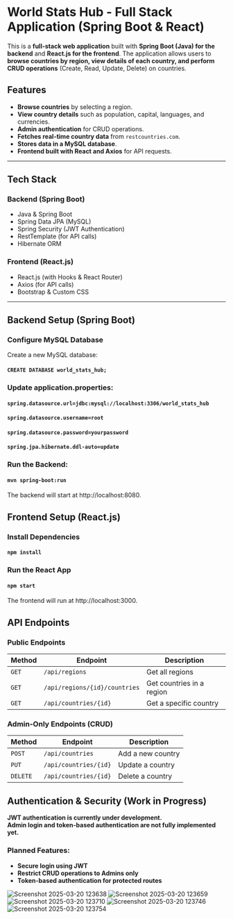 # World Stats Hub - Full Stack Application (Spring Boot & React)

This is a **full-stack web application** built with **Spring Boot (Java) for the backend** and **React.js for the frontend**. The application allows users to **browse countries by region, view details of each country, and perform CRUD operations** (Create, Read, Update, Delete) on countries.

## Features
- **Browse countries** by selecting a region.
- **View country details** such as population, capital, languages, and currencies.
- **Admin authentication** for CRUD operations.
- **Fetches real-time country data** from `restcountries.com`.
- **Stores data in a MySQL database**.
- **Frontend built with React and Axios** for API requests.

---

## Tech Stack
### **Backend (Spring Boot)**
- Java & Spring Boot
- Spring Data JPA (MySQL)
- Spring Security (JWT Authentication)
- RestTemplate (for API calls)
- Hibernate ORM

### **Frontend (React.js)**
- React.js (with Hooks & React Router)
- Axios (for API calls)
- Bootstrap & Custom CSS

---
## Backend Setup (Spring Boot)
### Configure MySQL Database
Create a new MySQL database:
#### `CREATE DATABASE world_stats_hub;`
### Update application.properties:

#### `spring.datasource.url=jdbc:mysql://localhost:3306/world_stats_hub`
#### `spring.datasource.username=root`
#### `spring.datasource.password=yourpassword`
#### `spring.jpa.hibernate.ddl-auto=update`

### Run the Backend:
#### `mvn spring-boot:run`
The backend will start at http://localhost:8080.

## Frontend Setup (React.js)
### Install Dependencies
#### `npm install`
### Run the React App
#### `npm start`
The frontend will run at http://localhost:3000.

## API Endpoints

### Public Endpoints
| Method | Endpoint                     | Description                |
|--------|------------------------------|----------------------------|
| `GET`  | `/api/regions`               | Get all regions            |
| `GET`  | `/api/regions/{id}/countries` | Get countries in a region  |
| `GET`  | `/api/countries/{id}`         | Get a specific country     |

### Admin-Only Endpoints (CRUD)
| Method   | Endpoint                  | Description         |
|----------|--------------------------|---------------------|
| `POST`   | `/api/countries`          | Add a new country  |
| `PUT`    | `/api/countries/{id}`     | Update a country   |
| `DELETE` | `/api/countries/{id}`     | Delete a country   |

## Authentication & Security (Work in Progress)
**JWT authentication is currently under development.**  
**Admin login and token-based authentication are not fully implemented yet.**

### Planned Features:
- **Secure login using JWT**
- **Restrict CRUD operations to Admins only**
- **Token-based authentication for protected routes**

![Screenshot 2025-03-20 123638](https://github.com/user-attachments/assets/eb19d3f2-1293-4c48-af28-08efc29a2844)
![Screenshot 2025-03-20 123659](https://github.com/user-attachments/assets/d9b4a065-9c7d-44cb-9b3d-70cbd299a64c)
![Screenshot 2025-03-20 123710](https://github.com/user-attachments/assets/35b6e469-a38f-4343-9ed2-6dec91e6dd88)
![Screenshot 2025-03-20 123746](https://github.com/user-attachments/assets/bbc2e371-9cba-4fd3-b354-7c37abe07b71)
![Screenshot 2025-03-20 123754](https://github.com/user-attachments/assets/4a44de4e-045f-4fcb-a483-8967d86055de)
